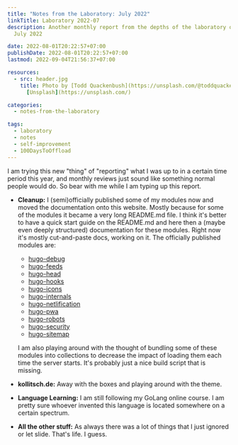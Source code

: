 ```yaml
---
title: "Notes from the Laboratory: July 2022"
linkTitle: Laboratory 2022-07
description: Another monthly report from the depths of the laboratory of kollitsch.den -
  July 2022

date: 2022-08-01T20:22:57+07:00
publishDate: 2022-08-01T20:22:57+07:00
lastmod: 2022-09-04T21:56:37+07:00

resources:
  - src: header.jpg
    title: Photo by [Todd Quackenbush](https://unsplash.com/@toddquackenbush) via
      [Unsplash](https://unsplash.com/)

categories:
  - notes-from-the-laboratory

tags:
  - laboratory
  - notes
  - self-improvement
  - 100DaysToOffload
---
```


I am trying this new "thing" of "reporting" what I was up to in a certain time period this year, and monthly reviews just sound like something normal people would do. So bear with me while I am typing up this report.

- **Cleanup:** I (semi)officially published some of my modules now and moved the documentation onto this website. Mostly because for some of the modules it became a very long README.md file. I think it's better to have a quick start guide on the README.md and here then a (maybe even deeply structured) documentation for these modules. Right now it's mostly cut-and-paste docs, working on it. The officially published modules are:

  - [hugo-debug](/components/hugo-debug/)
  - [hugo-feeds](/components/hugo-feeds/)
  - [hugo-head](/components/hugo-head/)
  - [hugo-hooks](/components/hugo-hooks/)
  - [hugo-icons](/components/hugo-icons/)
  - [hugo-internals](/components/hugo-internals/)
  - [hugo-netlification](/components/hugo-netlification/)
  - [hugo-pwa](/components/hugo-pwa/)
  - [hugo-robots](/components/hugo-robots/)
  - [hugo-security](/components/hugo-security/)
  - [hugo-sitemap](/components/hugo-sitemap/)

  I am also playing around with the thought of bundling some of these modules into collections to decrease the impact of loading them each time the server starts. It's probably just a nice build script that is missing.
- **kollitsch.de:** Away with the boxes and playing around with the theme.
- **Language Learning:** I am still following my GoLang online course. I am pretty sure whoever invented this language is located somewhere on a certain spectrum.
- **All the other stuff:** As always there was a lot of things that I just ignored or let slide. That's life. I guess.
